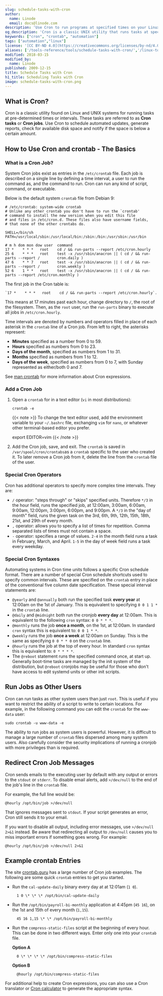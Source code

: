 ```yaml
---
slug: schedule-tasks-with-cron
author:
  name: Linode
  email: docs@linode.com
description: 'Use Cron to run programs at specified times on your Linux server.'
og_description: 'Cron is a classic UNIX utility that runs tasks at specific times or intervals. This guide shows how to automate a variety of tasks using Cron.'
keywords: ["cron", "crontab", "automation"]
tags: ["automation","linux"]
license: '[CC BY-ND 4.0](https://creativecommons.org/licenses/by-nd/4.0)'
aliases: ['/tools-reference/tools/schedule-tasks-with-cron/','/linux-tools/utilities/cron/']
modified: 2018-03-15
modified_by:
  name: Linode
published: 2009-12-15
title: Schedule Tasks with Cron
h1_title: Scheduling Tasks with Cron
image: schedule-tasks-with-cron.png
---
```


## What is Cron?

Cron is a classic utility found on Linux and UNIX systems for running tasks at pre-determined times or intervals. These tasks are referred to as **Cron tasks** or **Cron jobs**. Use Cron to schedule automated updates, generate reports, check for available disk space and notify if the space is below a certain amount.

## How to Use Cron and crontab - The Basics

### What is a Cron Job?

System Cron jobs exist as entries in the `/etc/crontab` file. Each job is described on a single line by defining a time interval, a user to run the command as, and the command to run. Cron can run any kind of script, command, or executable.

Below is the default system `crontab` file from Debian 9:

    # /etc/crontab: system-wide crontab
    # Unlike any other crontab you don't have to run the `crontab'
    # command to install the new version when you edit this file
    # and files in /etc/cron.d. These files also have username fields,
    # that none of the other crontabs do.

    SHELL=/bin/sh
    PATH=/usr/local/sbin:/usr/local/bin:/sbin:/bin:/usr/sbin:/usr/bin

    # m h dom mon dow user  command
    17 *    * * *   root    cd / && run-parts --report /etc/cron.hourly
    25 6    * * *   root    test -x /usr/sbin/anacron || ( cd / && run-parts --report /        cron.daily )
    47 6    * * 7   root    test -x /usr/sbin/anacron || ( cd / && run-parts --report /        cron.weekly )
    52 6    1 * *   root    test -x /usr/sbin/anacron || ( cd / && run-parts --report /etc/cron.monthly )

The first job in the Cron table is:

    `17 *    * * *   root    cd / && run-parts --report /etc/cron.hourly`.

This means at 17 minutes past each hour, change directory to `/`, the root of the filesystem. Then, as the `root` user, run the `run-parts` binary to execute all jobs in `/etc/cron.hourly`.

Time intervals are denoted by numbers and operators filled in place of each asterisk in the `crontab` line of a Cron job. From left to right, the asterisks represent:

-  **Minutes** specified as a number from 0 to 59.
-  **Hours** specified as numbers from 0 to 23.
-  **Days of the month**, specified as numbers from 1 to 31.
-  **Months** specified as numbers from 1 to 12.
-  **Days of the week**, specified as numbers from 0 to 7, with Sunday represented as either/both 0 and 7.

See [man crontab](https://linux.die.net/man/1/crontab) for more information about Cron expressions.

### Add a Cron Job

1.  Open a `crontab` for in a text editor (`vi` in most distributions):

        crontab -e

    {{< note >}} To change the text editor used, add the environment variable to your `~/.bashrc` file, exchanging `vim` for `nano`, or whatever other terminal-based editor you prefer.

    export EDITOR=vim
{{< /note >}}

2.  Add the Cron job, save, and exit. The `crontab` is saved in `/var/spool/cron/crontabs`as a `crontab` specific to the user who created it. To later remove a Cron job from it, delete the line from the `crontab` file of the user.

### Special Cron Operators

Cron has additional operators to specify more complex time intervals. They are:

- `/` operator: "steps through" or "skips" specified units. Therefore `*/3` in the hour field, runs the specified job, at 12:00am, 3:00am, 6:00am, 9:00am, 12:00pm, 3:00pm, 6:00pm, and 9:00pm. A `*/3` in the "day of month" field, runs the given task on the 3rd, 6th, 9th, 12th, 15th, 18th, 21st, and 29th of every month.
- `,` operator: allows you to specify a list of times for repetition. Comma separated lists of times must not contain a space.
- `-` operator: specifies a range of values. `2-4` in the month field runs a task in February, March, and April. `1-5` in the day of week field runs a task every weekday.

### Special Cron Syntaxes

Automating systems in Cron time units follows a specific Cron schedule format. There are a number of special Cron schedule shortcuts used to specify common intervals. These are specified on the `crontab` entry in place of the conventional five column date specification. These special interval statements are:

- `@yearly` and `@annually` both run the specified task **every year** at 12:00am on the 1st of January. This is equivalent to specifying `0 0 1 1 *` in the `crontab` line.
- `@daily` and `@midnight` both run the cronjob **every day** at 12:00am. This is equivalent to the following `cron` syntax: `0 0 * * *`.
- `@monthly` runs the job **once a month**, on the 1st, at 12:00am. In standard `cron` syntax this is equivalent to: `0 0 1 * *`.
- `@weekly` runs the job **once a week** at 12:00am on Sunday. This is the same as specifying `0 0 * * 0` on the `crontab` line.
- `@hourly` runs the job at the top of every hour. In standard `cron` syntax this is equivalent to: `0 * * * *`.
- The `@reboot` statement runs the specified command once, at start up. Generally boot-time tasks are managed by the init system of the distribution, but `@reboot` cronjobs may be useful for those who don't have access to edit systemd units or other init scripts.

## Run Jobs as Other Users

Cron can run tasks as other system users than just `root`. This is useful if you want to restrict the ability of a script to write to certain locations. For example, in the following command you can edit the `crontab` for the `www-data` user:

    sudo crontab -u www-data -e

 The ability to run jobs as system users is powerful. However, it is difficult to manage a large number of `crontab` files dispersed among many system users. Also carefully consider the security implications of running a cronjob with more privileges than is required.

## Redirect Cron Job Messages

Cron sends emails to the executing user by default with any output or errors to the `stdout` or `stderr`. To disable email alerts, add `>/dev/null` to the end of the job's line in the `crontab` file.

For example, the full line would be:

    @hourly /opt/bin/job >/dev/null

That ignores messages sent to `stdout`. If your script generates an error, Cron still sends it to your email.

If you want to disable all output, including error messages, use `>/dev/null 2>&1` instead. Be aware that redirecting all output to `/dev/null` causes you to miss important errors if something goes wrong. For example:

    @hourly /opt/bin/job >/dev/null 2>&1


## Example crontab Entries

The site [crontab.guru](https://crontab.guru/) has a large number of Cron job examples. The following are some quick `crontab` entries to get you started.

- Run the `cal-update-daily` binary every day at at 12:01am (`1 0`).

        1 0 \* \* \* /opt/bin/cal-update-daily

- Run the `/opt/bin/payroll-bi-monthly` application at 4:45pm (`45 16`), on the 1st and 15th of every month (`1,15`).

        45 16 1,15 \* \* /opt/bin/payroll-bi-monthly

- Run the `compress-static-files` script at the beginning of every hour. This can be done in two different ways. Enter only one into your `crontab` file.

    **Option A**

        0 \* \* \* \* /opt/bin/compress-static-files

    **Option B**

        @hourly /opt/bin/compress-static-files

For additional help to create Cron expressions, you can also use a Cron translator or [Cron calculator](https://abunchofutils.com/u/computing/cron-format-helper/) to generate the appropriate syntax.
